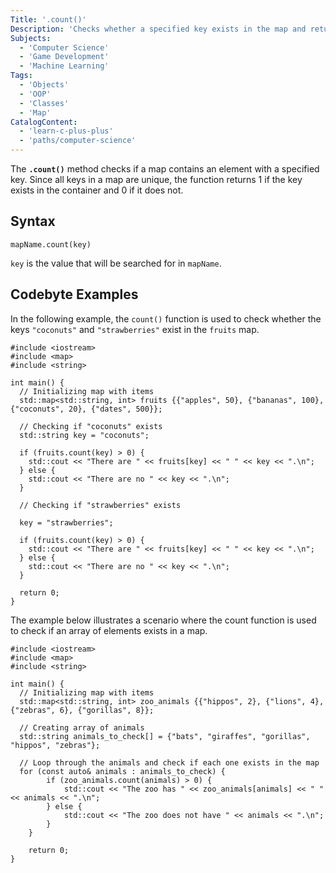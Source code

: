 ```yaml
---
Title: '.count()'
Description: 'Checks whether a specified key exists in the map and returns the number of occurrences'
Subjects:
  - 'Computer Science'
  - 'Game Development'
  - 'Machine Learning'
Tags:
  - 'Objects'
  - 'OOP'
  - 'Classes'
  - 'Map'
CatalogContent:
  - 'learn-c-plus-plus'
  - 'paths/computer-science'
---
```


The **`.count()`** method checks if a map contains an element with a specified key. Since all keys in a map are unique, the function returns 1 if the key exists in the container and 0 if it does not.

## Syntax

```pseudo
mapName.count(key)
```

`key` is the value that will be searched for in `mapName`.

## Codebyte Examples

In the following example, the `count()` function is used to check whether the keys `"coconuts"` and `"strawberries"` exist in the `fruits` map.

```codebyte/cpp
#include <iostream>
#include <map>
#include <string>

int main() {
  // Initializing map with items
  std::map<std::string, int> fruits {{"apples", 50}, {"bananas", 100},  {"coconuts", 20}, {"dates", 500}};

  // Checking if "coconuts" exists
  std::string key = "coconuts";

  if (fruits.count(key) > 0) {
    std::cout << "There are " << fruits[key] << " " << key << ".\n";
  } else {
    std::cout << "There are no " << key << ".\n";
  }

  // Checking if "strawberries" exists

  key = "strawberries";

  if (fruits.count(key) > 0) {
    std::cout << "There are " << fruits[key] << " " << key << ".\n";
  } else {
    std::cout << "There are no " << key << ".\n";
  }

  return 0;
}
```

The example below illustrates a scenario where the count function is used to check if an array of elements exists in a map.

```codebyte/cpp
#include <iostream>
#include <map>
#include <string>

int main() {
  // Initializing map with items
  std::map<std::string, int> zoo_animals {{"hippos", 2}, {"lions", 4},  {"zebras", 6}, {"gorillas", 8}};
  
  // Creating array of animals
  std::string animals_to_check[] = {"bats", "giraffes", "gorillas", "hippos", "zebras"};
     
  // Loop through the animals and check if each one exists in the map
  for (const auto& animals : animals_to_check) {
        if (zoo_animals.count(animals) > 0) {
            std::cout << "The zoo has " << zoo_animals[animals] << " " << animals << ".\n";
        } else {
            std::cout << "The zoo does not have " << animals << ".\n";
        }
    }

    return 0;
}
```
